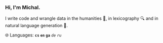 ### Hi, I'm Michal.

I write code and wrangle data in the humanities 🍷, in lexicography 🔍 and in natural language generation 🤖.

🌐 Languages: **`cs` `en` `ga`** *`de` `ru`*

